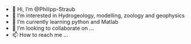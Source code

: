 - 👋 Hi, I’m @Philipp-Straub
- 👀 I’m interested in Hydrogeology, modelling, zoology and geophysics
- 🌱 I’m currently learning python and Matlab
- 💞️ I’m looking to collaborate on ...
- 📫 How to reach me ...

<!---
Philipp-Straub/Philipp-Straub is a ✨ special ✨ repository because its `README.md` (this file) appears on your GitHub profile.
You can click the Preview link to take a look at your changes.
--->
